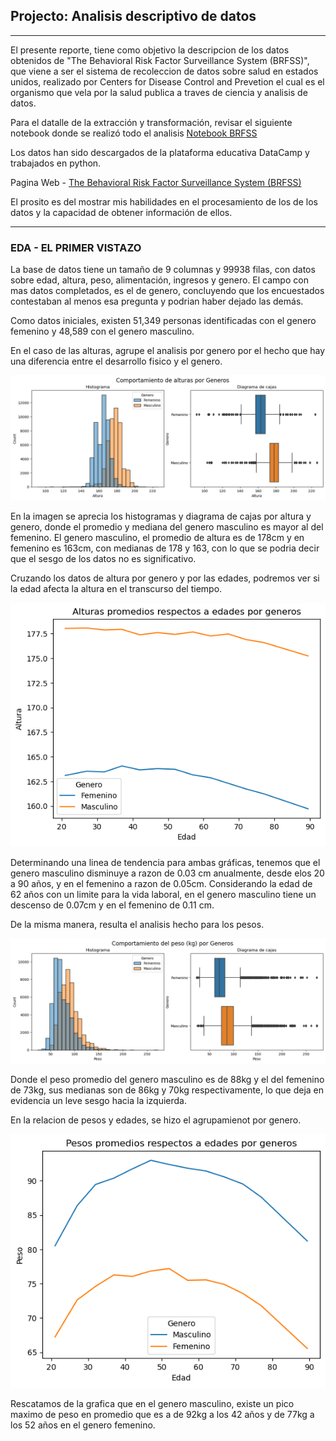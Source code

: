 ## Projecto: Analisis descriptivo de datos
***
El presente reporte, tiene como objetivo la descripcion de los datos obtenidos de "The Behavioral Risk Factor Surveillance System (BRFSS)", que viene a ser el sistema de recoleccion de datos sobre salud en estados unidos, realizado por Centers for Disease Control and Prevetion el cual es el organismo que vela por la salud publica a traves de ciencia y analisis de datos.

Para el datalle de la extracción y transformación, revisar el siguiente notebook donde se realizó todo el analisis [Notebook BRFSS](alturas.png)

Los datos han sido descargados de la plataforma educativa DataCamp y trabajados en python.

Pagina Web - [The Behavioral Risk Factor Surveillance System (BRFSS)](https://www.cdc.gov/brfss/)

El prosito es del mostrar mis habilidades en el procesamiento de los de los datos y la capacidad de obtener información de ellos.

***

### EDA - EL PRIMER VISTAZO

La base de datos tiene un tamaño de 9 columnas y 99938 filas, con datos sobre edad, altura, peso, alimentación, ingresos y genero. El campo con mas datos completados, es el de genero, concluyendo que los encuestados contestaban al menos esa pregunta y podrian haber dejado las demás.

Como datos iniciales, existen 51,349 personas identificadas con el genero femenino y 48,589 con el genero masculino. 

En el caso de las alturas, agrupe el analisis por genero por el hecho que hay una diferencia entre el desarrollo fisico y el genero.

![Relación de altura y genero](Media/alturas.png)

En la imagen se aprecia los histogramas y diagrama de cajas por altura y genero, donde el promedio y mediana del genero masculino es mayor al del femenino. El genero masculino, el promedio de altura es de 178cm y en femenino es 163cm, con medianas de 178 y 163, con lo que se podria decir que el sesgo de los datos no es significativo.

Cruzando los datos de altura por genero y por las edades, podremos ver si la edad afecta la altura en el transcurso del tiempo.

![Relación de altura, edad y genero](Media/promedio_alturas.png)

Determinando una linea de tendencia para ambas gráficas, tenemos que el genero masculino disminuye a razon de 0.03 cm anualmente, desde elos 20 a 90 años, y en el femenino a razon de 0.05cm. Considerando la edad de 62 años con un limite para la vida laboral, en el genero masculino tiene un descenso de 0.07cm y en el femenino de 0.11 cm.

De la misma manera, resulta el analisis hecho para los pesos.

![Relación de peso y genero](Media/pesos.png)

Donde el peso promedio del genero masculino es de 88kg y el del femenino de 73kg, sus medianas son de 86kg y 70kg respectivamente, lo que deja en evidencia un leve sesgo hacia la izquierda.

En la relacion de pesos y edades, se hizo el agrupamienot por genero.

![Relación de pesoo, edad y genero](Media/promedios_pesos.png)

Rescatamos de la grafica que en el genero masculino, existe un pico maximo de peso en promedio que es a de 92kg a los 42 años y de 77kg a los 52 años en el genero femenino.

